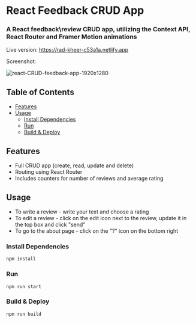 # React Feedback CRUD App

### A React feedback\review CRUD app, utilizing the Context API, React Router and Framer Motion animations

Live version: https://rad-kheer-c53a1a.netlify.app

Screenshot:

![react-CRUD-feedback-app-1920x1280](https://github.com/nimroddanielmaayan/feedback-app/assets/30357578/119aea4e-a7a0-4d30-8290-6e0020022e2d)

<!-- toc -->

## Table of Contents

- [Features](#features)
- [Usage](#usage)
  - [Install Dependencies](#install-dependencies)
  - [Run](#run)
  - [Build & Deploy](#build--deploy)

<!-- tocstop -->

## Features

- Full CRUD app (create, read, update and delete)
- Routing using React Router
- Includes counters for number of reviews and average rating

## Usage

- To write a review - write your text and choose a rating
- To edit a review - click on the edit icon next to the review, update it in the top box and click "send"
- To go to the about page - click on the "?" icon on the bottom right

### Install Dependencies

```
npm install
```

### Run

```
npm run start
```

### Build & Deploy

```
npm run build
```
